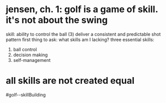 # jensen, ch. 1: golf is a game of skill.  it's not about the swing 

skill: ability to control the ball (3)
deliver a consistent and predictable shot pattern
first thing to ask: what skills am I lacking?
three essential skills: 

1. ball control
2. decision making
3. self-management

# all skills are not created equal

#golf--skillBuilding



